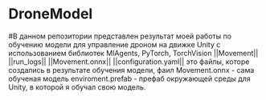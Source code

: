 # DroneModel
#В данном репозитории представлен результат моей работы по обучению модели для управление дроном на движке Unity с использованием библиотек MlAgents, PyTorch, TorchVision ||Movement|| ||run_logs|| ||Movement.onnx|| ||configuration.yaml|| это файлы, которе создались в результате обучения модели, фаил Movement.onnx - сама обученая модель enviroment.prefab - префаб окружающей среды для Unity, в которой я обучал свою модель.

